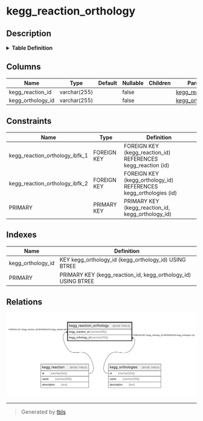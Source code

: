 # kegg_reaction_orthology

## Description

<details>
<summary><strong>Table Definition</strong></summary>

```sql
CREATE TABLE `kegg_reaction_orthology` (
  `kegg_reaction_id` varchar(255) NOT NULL,
  `kegg_orthology_id` varchar(255) NOT NULL,
  PRIMARY KEY (`kegg_reaction_id`,`kegg_orthology_id`),
  KEY `kegg_orthology_id` (`kegg_orthology_id`),
  CONSTRAINT `kegg_reaction_orthology_ibfk_1` FOREIGN KEY (`kegg_reaction_id`) REFERENCES `kegg_reaction` (`id`),
  CONSTRAINT `kegg_reaction_orthology_ibfk_2` FOREIGN KEY (`kegg_orthology_id`) REFERENCES `kegg_orthologies` (`id`)
) ENGINE=InnoDB DEFAULT CHARSET=utf8mb4 COLLATE=utf8mb4_0900_ai_ci
```

</details>

## Columns

| Name | Type | Default | Nullable | Children | Parents | Comment |
| ---- | ---- | ------- | -------- | -------- | ------- | ------- |
| kegg_reaction_id | varchar(255) |  | false |  | [kegg_reaction](kegg_reaction.md) |  |
| kegg_orthology_id | varchar(255) |  | false |  | [kegg_orthologies](kegg_orthologies.md) |  |

## Constraints

| Name | Type | Definition |
| ---- | ---- | ---------- |
| kegg_reaction_orthology_ibfk_1 | FOREIGN KEY | FOREIGN KEY (kegg_reaction_id) REFERENCES kegg_reaction (id) |
| kegg_reaction_orthology_ibfk_2 | FOREIGN KEY | FOREIGN KEY (kegg_orthology_id) REFERENCES kegg_orthologies (id) |
| PRIMARY | PRIMARY KEY | PRIMARY KEY (kegg_reaction_id, kegg_orthology_id) |

## Indexes

| Name | Definition |
| ---- | ---------- |
| kegg_orthology_id | KEY kegg_orthology_id (kegg_orthology_id) USING BTREE |
| PRIMARY | PRIMARY KEY (kegg_reaction_id, kegg_orthology_id) USING BTREE |

## Relations

![er](kegg_reaction_orthology.svg)

---

> Generated by [tbls](https://github.com/k1LoW/tbls)
